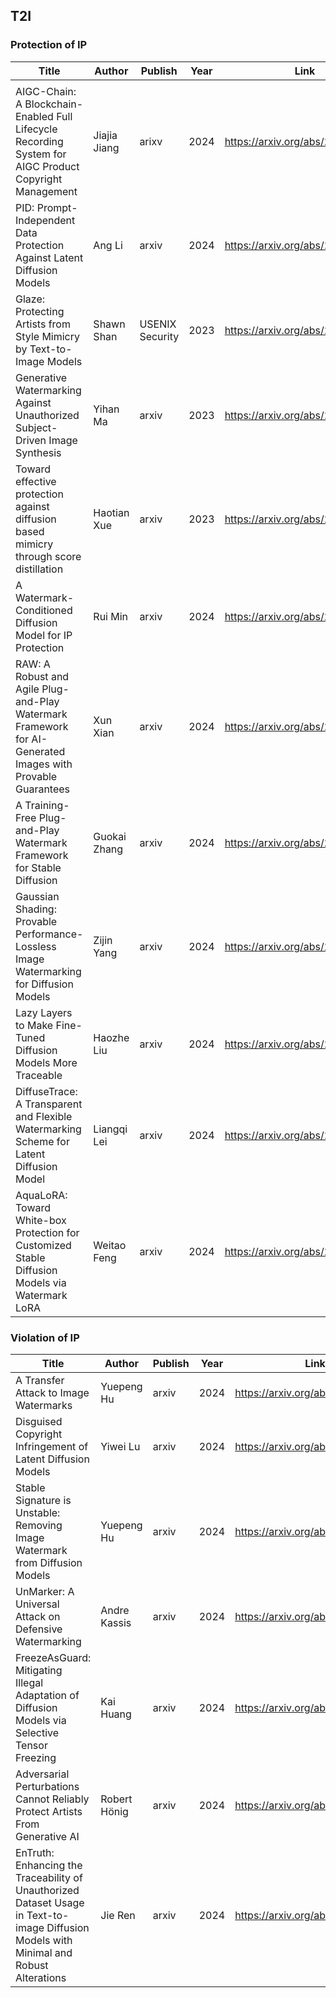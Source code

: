 ## T2I

### Protection of IP

| Title                                                        | Author       | Publish         | Year | Link                             | Source Code                              |
| ------------------------------------------------------------ | ------------ | --------------- | ---- | -------------------------------- | ---------------------------------------- |
|                                                              |              |                 |      |                                  |                                          |
| AIGC-Chain: A Blockchain-Enabled Full Lifecycle Recording System for AIGC Product Copyright Management | Jiajia Jiang | arixv           | 2024 | https://arxiv.org/abs/2406.14966 | null                                     |
| PID: Prompt-Independent Data Protection Against Latent Diffusion Models | Ang Li       | arxiv           | 2024 | https://arxiv.org/abs/2406.15305 | null                                     |
| Glaze: Protecting Artists from Style Mimicry by Text-to-Image Models | Shawn Shan   | USENIX Security | 2023 | https://arxiv.org/abs/2302.04222 | null                                     |
| Generative Watermarking Against Unauthorized Subject-Driven Image Synthesis | Yihan Ma     | arxiv           | 2023 | https://arxiv.org/abs/2306.07754 | null                                     |
| Toward effective protection against diffusion based mimicry through score distillation | Haotian Xue  | arxiv           | 2023 | https://arxiv.org/abs/2311.12832 | https://github.com/xavihart/Diff-Protect |
| A Watermark-Conditioned Diffusion Model for IP Protection    | Rui Min      | arxiv           | 2024 | https://arxiv.org/abs/2403.10893 | null                                     |
| RAW: A Robust and Agile Plug-and-Play Watermark Framework for AI-Generated Images with Provable Guarantees | Xun Xian     | arxiv           | 2024 | https://arxiv.org/abs/2403.18774 | null                                     |
| A Training-Free Plug-and-Play Watermark Framework for Stable Diffusion | Guokai Zhang | arxiv           | 2024 | https://arxiv.org/abs/2404.05607 | null                                     |
| Gaussian Shading: Provable Performance-Lossless Image Watermarking for Diffusion Models | Zijin Yang   | arxiv           | 2024 | https://arxiv.org/abs/2404.04956 | null                                     |
| Lazy Layers to Make Fine-Tuned Diffusion Models More Traceable | Haozhe Liu   | arxiv           | 2024 | https://arxiv.org/abs/2405.00466 | null                                     |
| DiffuseTrace: A Transparent and Flexible Watermarking Scheme for Latent Diffusion Model | Liangqi Lei  | arxiv           | 2024 | https://arxiv.org/abs/2405.02696 | null                                     |
| AquaLoRA: Toward White-box Protection for Customized Stable Diffusion Models via Watermark LoRA | Weitao Feng  | arxiv           | 2024 | https://arxiv.org/abs/2405.11135 | null                                     |

### Violation of IP

| Title                                                        | Author       | Publish | Year | Link                             | Source Code                                               |
| ------------------------------------------------------------ | ------------ | ------- | ---- | -------------------------------- | --------------------------------------------------------- |
| A Transfer Attack to Image Watermarks                        | Yuepeng Hu   | arxiv   | 2024 | https://arxiv.org/abs/2403.15365 | null                                                      |
| Disguised Copyright Infringement of Latent Diffusion Models  | Yiwei Lu     | arxiv   | 2024 | https://arxiv.org/abs/2404.06737 | https://github.com/watml/disguised_copyright_infringement |
| Stable Signature is Unstable: Removing Image Watermark from Diffusion Models | Yuepeng Hu   | arxiv   | 2024 | https://arxiv.org/abs/2405.07145 | null                                                      |
| UnMarker: A Universal Attack on Defensive Watermarking       | Andre Kassis | arxiv   | 2024 | https://arxiv.org/abs/2405.08363 | null                                                      |
| FreezeAsGuard: Mitigating Illegal Adaptation of Diffusion Models via Selective Tensor Freezing | Kai Huang    | arxiv   | 2024 | https://arxiv.org/abs/2405.17472 | null                                                      |
| Adversarial Perturbations Cannot Reliably Protect Artists From Generative AI | Robert Hönig | arxiv   | 2024 | https://arxiv.org/abs/2406.12027 | null                                                      |
| EnTruth: Enhancing the Traceability of Unauthorized Dataset Usage in Text-to-image Diffusion Models with Minimal and Robust Alterations | Jie Ren      | arxiv   | 2024 | https://arxiv.org/abs/2406.13933 | null                                                      |